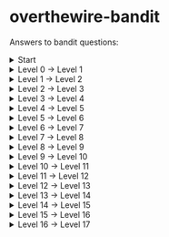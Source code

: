 # overthewire-bandit
Answers to bandit questions:

<details>
  <summary>
    Start
  </summary>
  ekrem@ekremHP:~$ ssh bandit0@bandit.labs.overthewire.org -p 2220
  </details>
  
  <details>
  <summary>
    Level 0 → Level 1
  </summary>
  cat readme   
  <br>boJ9jbbUNNfktd78OOpsqOltutMc3MY1</br>
</details>

 <details>
  <summary>
    Level 1 → Level 2
  </summary>
  bandit1@bandit:~$ cat ./-
<br>CV1DtqXWVFXTvM2F0k09SHz0YwRINYA9</br>
  </details>
  
   <details>
  <summary>
    Level 2 → Level 3
  </summary>
  bandit2@bandit:~$ cat "spaces in this filename"
<br>UmHadQclWmgdLOKQ3YNgjWxGoRMb5luK</br>

  </details>
  
   <details>
  <summary>
    Level 3 → Level 4
  </summary>
  bandit3@bandit:~/inhere$ ls -a
<br>bandit3@bandit:~/inhere$ cat ".hidden"</br>
<br>pIwrPrtPN36QITSp3EQaw936yaFoFgAB</br>
  </details>
  
   <details>
  <summary>
    Level 4 → Level 5
  </summary>
  bandit4@bandit:~/inhere$ cat ./-file07
<br>koReBOKuIDDepwhWk7jZC0RTdopnAYKh</br>
  </details>
  
   <details>
  <summary>
    Level 5 → Level 6
  </summary>
  bandit5@bandit:~$ find -size 1033c
<br>./inhere/maybehere07/.file2</br>
<br>DXjZPULLxYr17uwoI01bNLQbtFemEgo7</br>
  </details>

  <details>
  <summary>
    Level 6 → Level 7
  </summary>
  bandit6@bandit:/$ find -user bandit7 -group bandit6 -size 33c
<br>bandit6@bandit:/$ cd ./var/lib/dpkg/info/</br>
<br>bandit6@bandit:/var/lib/dpkg/info$ cat bandit7.password</br>
<br>HKBPTKQnIay4Fw76bEy8PVxKEDQRKTzs</br>
  </details>
  
  <details>  
  <summary>
    Level 7 → Level 8
  </summary>
  bandit7@bandit:~$ grep millionth data.txt
  <br> millionth	cvX2JJa4CFALtqS87jk27qwqGhBM9plV</br>
  </details>
  
  <details>  
  <summary>
    Level 8 → Level 9
  </summary>
  bandit8@bandit:~$ sort data.txt | uniq -u
<br>UsvVyFSfZZWbi6wgC7dAFyFuR6jQQUhR</br>
  </details>

<details>  
  <summary>
    Level 9 → Level 10
  </summary>
  strings data.txt | grep -E "=="
========== the*2i"4
========== password
Z)========== is
&========== truKLdjsbJ5g7yyJ2X2R0o3a5HQJFuLk
  <br>truKLdjsbJ5g7yyJ2X2R0o3a5HQJFuLk</br>
  </details>
  
  
<details>  
  <summary>
    Level 10 → Level 11
  </summary>
  bandit10@bandit:~$ base64 --decode data.txt
  <br>The password is IFukwKGsFW8MOq3IRFqrxE1hxTNEbUPR</br>
  </details>

<details>  
  <summary>
    Level 11 → Level 12
  </summary>
  bandit11@bandit:~$  cat data.txt |tr'[a-z]''[n-za-m]'|tr'[A-Z]''[N-ZA-M]'
  <br>The password is 5Te8Y4drgCRfCx8ugdwuEX8KFC6k2EUu</br>
  </details>
  
  <details>  
  <summary>
    Level 12 → Level 13
  </summary>
  <br>mkdir /tmp/mynam</br>
  <br>cp data.txt /tmp/mynam</br>
  <br><xxd -r data.txt pass1</br>
  <br>mv pass1 pass1.gz</br>
  <br>gzip -d pass1.gz</br>
  <br>bzip2 -d pass1</br>
  <br>zcat pass1.out>pass2</br>
  <br>tar -xvf pass2</br>
  <br>tar -xvf data5.bin</br>
  <br>bzip2 -d data6.bin</br>
  <br>tar -xvf data6.bin.out</br>
  <br>zcat data8.bin>pass3</br>
  <br>cat pass3</br>
  <br>The password is 8ZjyCRiBWFYkneahHwxCv3wb2a1ORpYL</br>
  </details>
  
  <details>  
  <summary>
    Level 13 → Level 14
  </summary>
  <br>cat sshkey.private</br>
  <br>ssh bandit14@localhost -i sshkey.private</br>
  <br>cd /etc/bandit_pass</br>
  <br>cat bandit14</br>
  <br>4wcYUJFw0k0XLShlDzztnTBHiqxU3b3e</br>
  </details>


  <details>  
  <summary>
    Level 14 → Level 15
  </summary>
  <br>nc localhost 30000 4wcYUJFw0k0XLShlDzztnTBHiqxU3b3e</br>
  <br>Correct! BfMYroe26WYalil77FoDi9qh59eK5xNr</br>
  </details>
  
  
  <details>  
  <summary>
    Level 15 → Level 16
  </summary>
  <br>openssl s_client -connect localhost:30001</br>
  <br>BfMYroe26WYalil77FoDi9qh59eK5xNr</br>
  <br>Correct! cluFn7wTiGryunymYOu4RcffSxQluehd</br>
  </details>

 <details>  
  <summary>
    Level 16 → Level 17
  </summary>
  <br>nmap -p 31000-32000 localhost</br>
  <br>openssl s_client -connect localhost:31790 -quiet > pass17 </br>
  <br>chmod 700 pass17</br>
  <br>ssh bandit17@localhost -i pass17</br>
  </details>


